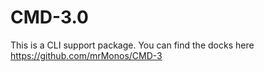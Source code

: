 # CMD-3.0

This is a CLI support package. You can find the docks here https://github.com/mrMonos/CMD-3